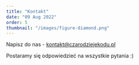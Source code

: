```yaml
---
title: "Kontakt"
date: "09 Aug 2022"
order: 5
thumbnail: "/images/figure-diamond.png"
---
```


Napisz do nas - kontakt@czarodziejekodu.pl

Postaramy się odpowiedzieć na wszystkie pytania :)

